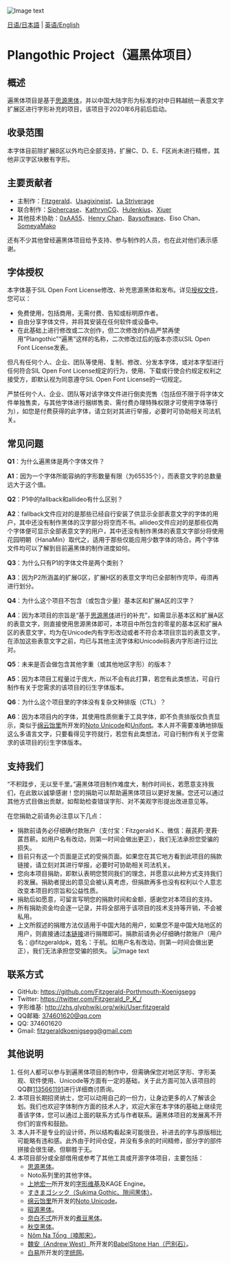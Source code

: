 ![Image text](https://github.com/Fitzgerald-Porthmouth-Koenigsegg/Plangothic/blob/main/pic/31.png)

[日语/日本語](README.ja.md) | [英语/English](README.en.md)

# Plangothic Project（遍黑体项目）

## 概述
遍黑体项目是基于[思源黑体](https://github.com/adobe-fonts/source-han-sans)，并以中国大陆字形为标准的对中日韩越统一表意文字扩展区进行字形补充的项目，该项目于2020年6月前后启动。

## 收录范围

本字体目前除扩展B区以外均已全部支持，扩展C、D、E、F区尚未进行精修，其他非汉字区块散有字形。

## 主要贡献者
- 主制作：[Fitzgerald](https://github.com/Fitzgerald-Porthmouth-Koenigsegg)、[Usagixineist](https://github.com/Usagixineist)、[La Striverage](https://github.com/Lastriverage)
- 联合制作：[Siphercase](https://github.com/Siphercase)、[KathrynCG](https://github.com/KathrynCG)、[Hulenkius](https://github.com/Hulenkius)、[Xiuer](https://github.com/Steve-Yuu)
- 其他技术协助：[0xAA55](https://github.com/0xAA55)、[Henry Chan](https://github.com/hfhchan)、[Baysoftware](https://github.com/yi-bai)、Eiso Chan、[SomeyaMako](https://github.com/SomeyaMako)

还有不少其他曾经遍黑体项目给予支持、参与制作的人员，也在此对他们表示感谢。

## 字体授权
本字体基于SIL Open Font License修改、补充思源黑体和发布。详见[授权文件](LICENSE.txt)，您可以：

- 免费使用，包括商用，无需付费、告知或标明原作者。
- 自由分享字体文件，并将其安装在任何软件或设备中。
- 在此基础上进行修改或二次创作，但二次修改的作品严禁再使用“Plangothic”“遍黑”这样的名称，二次修改过后的版本亦须以SIL Open Font License发表。

但凡有任何个人、企业、团队等使用、复制、修改、分发本字体，或对本字型进行任何符合SIL Open Font License规定的行为，使用、下载或行使合约规定权利之接受方，即默认视为同意遵守SIL Open Font License的一切规定。

严禁任何个人、企业、团队等对该字体文件进行倒卖兜售（包括但不限于将字体文件单独售卖，与其他字体进行捆绑售卖、需付费办理特殊权限才可使用字体等行为），如您是付费获得的此字体，请立刻对其进行举报，必要时可协助相关司法机关。

## 常见问题
**Q1**：为什么遍黑体是两个字体文件？

**A1**：因为一个字体所能容纳的字形数量有限（为65535个），而表意文字的总数量远大于这个值。

**Q2**：P1中的fallback和allideo有什么区别？

**A2**：fallback文件应对的是那些已经自行安装了供显示全部表意文字的字体的用户，其中还没有制作黑体的汉字部分将空而不书。allideo文件应对的是那些仅两个字体便可显示全部表意文字的用户，其中还没有制作黑体的表意文字部分将使用花园明朝（HanaMin）取代之，适用于那些仅能应用少数字体的场合。两个字体文件均可以了解到目前遍黑体的制作进度如何。

**Q3**：为什么只有P1的字体文件是两个类别？

**A3**：因为P2所涵盖的扩展G区，扩展H区的表意文字均已全部制作完毕，毋须再进行划分。

**Q4**：为什么这个项目不包含（或包含少量）基本区和扩展A区的汉字？

**A4**：因为本项目的宗旨是“基于[思源黑体](https://github.com/adobe-fonts/source-han-sans)进行的补充”，如需显示基本区和扩展A区的表意文字，则直接使用思源黑体即可，本项目中所包含的零星的基本区和扩展A区的表意文字，均为在Unicode内有字形改动或者不符合本项目宗旨的表意文字，在添加这些表意文字之前，均已与其他主流字体和Unicode码表内字形进行过比对。

**Q5**：未来是否会做包含其他字重（或其他地区字形）的版本？

**A5**：因为本项目工程量过于庞大，所以不会有此打算，若您有此类想法，可自行制作有关于您需求的该项目的衍生字体版本。

**Q6**：为什么这个项目里的字体没有复杂文种排版（CTL）？

**A6**：因为本项目内的字体，其使用性质侧重于工具字体，即不负责排版仅负责显示，类似于[绵云饴里](https://github.com/MY1L)所开发的[Noto Unicode](https://github.com/MY1L/Unicode/tree/main/NotoUnicode)和[Unifont](https://unifoundry.com/unifont)。本人并不需要准确地排版这么多语言文字，只要看得见字符就行，若您有此类想法，可自行制作有关于您需求的该项目的衍生字体版本。

## 支持我们
“不积跬步，无以至千里。”遍黑体项目制作难度大，制作时间长，若愿意支持我们，在此致以诚挚感谢！您的捐助可以帮助遍黑体项目以更好发展。您还可以通过其他方式目做出贡献，如帮助检查错误字形、对不美观字形提出改进意见等。

在您捐助之前请务必注意以下几点：
- 捐款前请务必仔细确付款账户（支付宝：Fitzgerald K.、微信：蔽芪茢·茇䓮·蓲䒤菥。如用户名有改动，则第一时间会做出更正），我们无法承担您受骗的损失。
- 目前只有这一个页面是正式的受捐页面。如果您在其它地方看到此项目的捐款链接，请立刻对其进行举报，必要时可协助相关司法机关。
- 您向本项目捐助，即默认表明您赞同我们的理念，并愿意以此种方式支持我们的发展。捐助者提出的意见会被认真考虑，但捐款再多也没有权利以个人意志改变本项目的宗旨和公益性质。
- 捐助后如愿意，可留言写明您的捐款时间和金额，感谢您对本项目的支持。
- 所有捐助资金均会逐一记录，并将全部用于该项目的技术支持等开销，不会被私用。
- 上文所叙述的捐赠方法仅适用于中国大陆的用户，如果您不是中国大陆地区的用户，则直接通过[本链接](https://paypal.me/fitzgeraldpk?country.x=C2&locale.x=zh_XC)进行捐赠即可。捐款前请务必仔细确付款账户（用户名：@fitzgeraldpk，姓名：于航。如用户名有改动，则第一时间会做出更正），我们无法承担您受骗的损失。
![Image text](https://github.com/Fitzgerald-Porthmouth-Koenigsegg/Plangothic/blob/main/pic/1650383987393.jpg)

## 联系方式
- GitHub: https://github.com/Fitzgerald-Porthmouth-Koenigsegg
- Twitter: https://twitter.com/Fitzgerald_P_K_/
- 字形维基: http://zhs.glyphwiki.org/wiki/User:fitzgerald
- QQ邮箱: 374601620@qq.com
- QQ: 374601620
- Gmail: fitzgeraldkoenigsegg@gmail.com

## 其他说明
1. 任何人都可以参与到遍黑体项目的制作中，但需确保您对地区字形、字形美观、软件使用、Unicode等方面有一定的基础，关于此方面可加入该项目的QQ群[1135661191](https://jq.qq.com/?_wv=1027&k=xRTzFAfD)进行详细商讨质询。
2. 本项目长期招贤纳士，您可以动用自己的一份力，让身边更多的人了解该企划。我们也欢迎字体制作方面的技术人才，欢迎大家在本字体的基础上继续完善该字体，您可以通过上面的联系方式与作者联系。遍黑体项目的发展离不开你们的宣传和鼓励。
3. 本人并不是专业的设计师，所以结构看起来可能很丑，补进去的字与原版相比可能略有违和感。此外由于时间仓促，并没有多余的时间精修，部分字的部件拼接会很生硬。但聊胜于无。
4. 本项目部分或全部借用或参考了其他工具或开源字体项目，主要包括：
    - [思源黑体](https://github.com/adobe-fonts/source-han-sans)。
    - Noto系列里的其他字体。
    - [上地宏一](https://twitter.com/kamichikoichi)所开发的[字形维基](https://glyphwiki.org/wiki/GlyphWiki:%e3%83%a1%e3%82%a4%e3%83%b3%e3%83%9a%e3%83%bc%e3%82%b8)及KAGE Engine。
    - [すきまゴシック（Sukima Gothic、隙间黑体）](https://oppekebekkanko.booth.pm/items/2117070)。
    - [绵云饴里](https://github.com/MY1L)所开发的[Noto Unicode](https://github.com/MY1L/Unicode/tree/main/NotoUnicode)。
    - [昭源黑体](https://github.com/chiron-fonts/chiron-hei-hk)。
    - [奈白不弍](https://github.com/Buernia)所开发的[煮豆黑体](https://github.com/Buernia/Zhudou-Sans)。
    - [秋空黑体](https://github.com/ChiuMing-Neko/ChiuKongGothic)。
    - [Nôm Na Tống（喃那宋）](https://github.com/nomfoundation/font)。
    - [魏安（Andrew West）](https://twitter.com/BabelStone)所开发的[BabelStone Han（巴别石）](https://www.babelstone.co.uk/Fonts/index.html)。
    - [白易](https://github.com/yi-bai)所开发的[字统网](https://zi.tools)。
